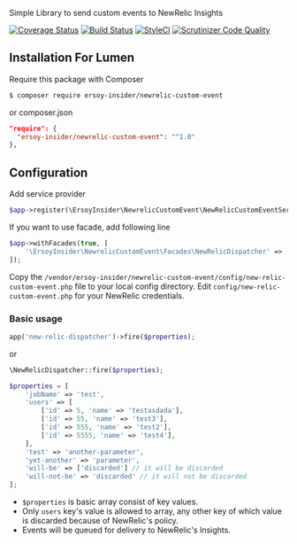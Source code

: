 Simple Library to send custom events to NewRelic Insights

[![Coverage Status](https://coveralls.io/repos/github/ersoy-insider/newrelic-custom-event/badge.svg?branch=master)](https://coveralls.io/github/ersoy-insider/newrelic-custom-event?branch=master)
[![Build Status](https://travis-ci.org/ersoy-insider/newrelic-custom-event.svg?branch=master)](https://travis-ci.org/ersoy-insider/newrelic-custom-event)
[![StyleCI](https://styleci.io/repos/119453321/shield?branch=master)](https://styleci.io/repos/119453321)
[![Scrutinizer Code Quality](https://scrutinizer-ci.com/g/ersoy-insider/newrelic-custom-event/badges/quality-score.png?b=master)](https://scrutinizer-ci.com/g/ersoy-insider/newrelic-custom-event/?branch=master)

## Installation For Lumen
Require this package with Composer

```bash
$ composer require ersoy-insider/newrelic-custom-event
```

or composer.json

```json
"require": {
  "ersoy-insider/newrelic-custom-event": "^1.0"
},
```


## Configuration

Add service provider

```php
$app->register(\ErsoyInsider\NewrelicCustomEvent\NewRelicCustomEventServiceProvider::class);
```

If you want to use facade, add following line

```php
$app->withFacades(true, [
    '\ErsoyInsider\NewrelicCustomEvent\Facades\NewRelicDispatcher' => 'NewRelicDispatcher'
]);
```

Copy the `/vendor/ersoy-insider/newrelic-custom-event/config/new-relic-custom-event.php` file to your local config directory. Edit `config/new-relic-custom-event.php` for your NewRelic credentials.

### Basic usage

```php
app('new-relic-dispatcher')->fire($properties);
```

or

```php
\NewRelicDispatcher::fire($properties);
```


```php
$properties = [
    'jobName' => 'test',
    'users' => [
        ['id' => 5, 'name' => 'testasdada'],
        ['id' => 55, 'name' => 'test3'],
        ['id' => 555, 'name' => 'test2'],
        ['id' => 5555, 'name' => 'test4'],
    ],
    'test' => 'another-parameter',
    'yet-another' => 'parameter',
    'will-be' => ['discarded'] // it will be discarded
    'will-not-be' => 'discarded' // it will not be discarded
];
```

* ``$properties`` is basic array consist of key values.
* Only ``users`` key's value is allowed to array, any other key of which value is discarded because of NewRelic's policy.
* Events will be queued for delivery to NewRelic's Insights.
